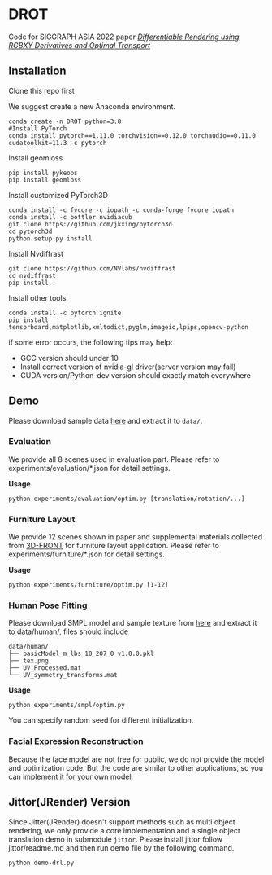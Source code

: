 # DROT
Code for SIGGRAPH ASIA 2022 paper [*Differentiable Rendering using RGBXY Derivatives and Optimal Transport*](https://jkxing.github.io/academic/publication/DROT)

## Installation

Clone this repo first

We suggest create a new Anaconda environment.
```
conda create -n DROT python=3.8
#Install PyTorch
conda install pytorch==1.11.0 torchvision==0.12.0 torchaudio==0.11.0 cudatoolkit=11.3 -c pytorch
```
Install geomloss 
```
pip install pykeops
pip install geomloss
```
Install customized PyTorch3D
```
conda install -c fvcore -c iopath -c conda-forge fvcore iopath
conda install -c bottler nvidiacub
git clone https://github.com/jkxing/pytorch3d
cd pytorch3d
python setup.py install
```
Install Nvdiffrast
```
git clone https://github.com/NVlabs/nvdiffrast
cd nvdiffrast
pip install .
```
Install other tools
```
conda install -c pytorch ignite 
pip install tensorboard,matplotlib,xmltodict,pyglm,imageio,lpips,opencv-python
```
if some error occurs, the following tips may help:
- GCC version should under 10
- Install correct version of nvidia-gl driver(server version may fail)
- CUDA version/Python-dev version should exactly match everywhere

## Demo
Please download sample data [here](https://drive.google.com/file/d/1roNV8_sZxD11R0FwktTkyu_PL2Q7TrAA/view?usp=sharing) and extract it to `data/`.

### Evaluation 

We provide all 8 scenes used in evaluation part. Please refer to experiments/evaluation/*.json for detail settings.

**Usage**
```
python experiments/evaluation/optim.py [translation/rotation/...]
```

### Furniture Layout 

We provide 12 scenes shown in paper and supplemental materials collected from [3D-FRONT](https://tianchi.aliyun.com/specials/promotion/alibaba-3d-scene-dataset) for furniture layout application. Please refer to experiments/furniture/*.json for detail settings.

**Usage**
```
python experiments/furniture/optim.py [1-12]
```

### Human Pose Fitting
Please download SMPL model and sample texture from [here](https://smpl.is.tue.mpg.de/) and extract it to data/human/, files should include
```
data/human/
├── basicModel_m_lbs_10_207_0_v1.0.0.pkl
├── tex.png
├── UV_Processed.mat
└── UV_symmetry_transforms.mat
```
**Usage**
```
python experiments/smpl/optim.py
```
You can specify random seed for different initialization.

### Facial Expression Reconstruction

Because the face model are not free for public, we do not provide the model and optimization code. But the code are similar to other applications, so you can implement it for your own model.


## Jittor(JRender) Version
Since Jitter(JRender) doesn't support methods such as multi object rendering, we only provide a core implementation and a single object translation demo in submodule `jittor`.  Please install jittor follow jittor/readme.md and then run demo file by the following command.

```
python demo-drl.py
```
